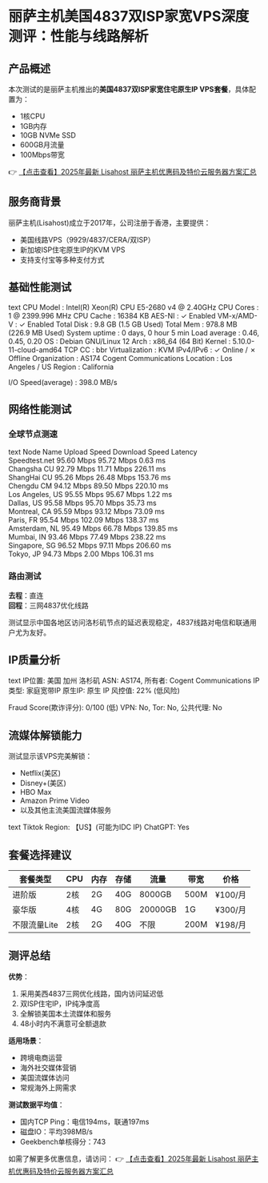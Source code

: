 # 丽萨主机美国4837双ISP家宽VPS深度测评：性能与线路解析

## 产品概述

本次测试的是丽萨主机推出的**美国4837双ISP家宽住宅原生IP VPS套餐**，具体配置为：
- 1核CPU
- 1GB内存
- 10GB NVMe SSD
- 600GB月流量
- 100Mbps带宽

👉 [【点击查看】2025年最新 Lisahost 丽萨主机优惠码及特价云服务器方案汇总](https://bit.ly/lisazhuji)

## 服务商背景

丽萨主机(Lisahost)成立于2017年，公司注册于香港，主要提供：
- 美国线路VPS（9929/4837/CERA/双ISP）
- 新加坡ISP住宅原生IP的KVM VPS
- 支持支付宝等多种支付方式

## 基础性能测试

text
CPU Model          : Intel(R) Xeon(R) CPU E5-2680 v4 @ 2.40GHz
CPU Cores          : 1 @ 2399.996 MHz
CPU Cache          : 16384 KB
AES-NI             : ✓ Enabled
VM-x/AMD-V         : ✓ Enabled
Total Disk         : 9.8 GB (1.5 GB Used)
Total Mem          : 978.8 MB (226.9 MB Used)
System uptime      : 0 days, 0 hour 5 min
Load average       : 0.46, 0.45, 0.20
OS                 : Debian GNU/Linux 12
Arch               : x86_64 (64 Bit)
Kernel             : 5.10.0-11-cloud-amd64
TCP CC             : bbr
Virtualization     : KVM
IPv4/IPv6          : ✓ Online / ✗ Offline
Organization       : AS174 Cogent Communications
Location           : Los Angeles / US
Region             : California

I/O Speed(average) : 398.0 MB/s

## 网络性能测试

### 全球节点测速

text
Node Name        Upload Speed      Download Speed      Latency     
Speedtest.net    95.60 Mbps        95.72 Mbps          0.63 ms     
Changsha CU      92.79 Mbps        11.71 Mbps          226.11 ms   
ShangHai CU      95.26 Mbps        26.48 Mbps          153.76 ms   
Chengdu CM       94.12 Mbps        89.50 Mbps          220.10 ms   
Los Angeles, US  95.55 Mbps        95.67 Mbps          1.22 ms     
Dallas, US       95.58 Mbps        95.70 Mbps          35.73 ms    
Montreal, CA     95.59 Mbps        93.12 Mbps          73.09 ms    
Paris, FR        95.54 Mbps        102.09 Mbps         138.37 ms   
Amsterdam, NL    95.49 Mbps        66.78 Mbps          139.85 ms   
Mumbai, IN       93.46 Mbps        77.49 Mbps          238.22 ms   
Singapore, SG    96.52 Mbps        97.11 Mbps          206.60 ms   
Tokyo, JP        94.73 Mbps        2.00 Mbps           106.31 ms   

### 路由测试

**去程**：直连  
**回程**：三网4837优化线路

测试显示中国各地区访问洛杉矶节点的延迟表现稳定，4837线路对电信和联通用户尤为友好。

## IP质量分析

text
IP位置: 美国 加州 洛杉矶
ASN: AS174, 所有者: Cogent Communications
IP类型: 家庭宽带IP
原生IP: 原生 IP
风控值: 22% (低风险)

Fraud Score(欺诈评分): 0/100 (低)
VPN: No, Tor: No, 公共代理: No

## 流媒体解锁能力

测试显示该VPS完美解锁：
- Netflix(美区)
- Disney+(美区)
- HBO Max
- Amazon Prime Video
- 以及其他主流美国流媒体服务

text
Tiktok Region: 【US】(可能为IDC IP)
ChatGPT: Yes

## 套餐选择建议

| 套餐类型       | CPU | 内存 | 存储   | 流量    | 带宽  | 价格   |
|----------------|-----|------|--------|---------|-------|--------|
| 进阶版        | 2核 | 2G   | 40G    | 8000GB  | 500M | ¥100/月|
| 豪华版        | 4核 | 4G   | 80G    | 20000GB | 1G   | ¥300/月|
| 不限流量Lite | 2核 | 2G   | 40G    | 不限    | 200M | ¥198/月|

## 测评总结

**优势**：
1. 采用美西4837三网优化线路，国内访问延迟低
2. 双ISP住宅IP，IP纯净度高
3. 全解锁美国本土流媒体和服务
4. 48小时内不满意可全额退款

**适用场景**：
- 跨境电商运营
- 海外社交媒体营销
- 美国流媒体访问
- 常规海外上网需求

**测试数据平均值**：
- 国内TCP Ping：电信194ms，联通197ms
- 磁盘IO：平均398MB/s
- Geekbench单核得分：743

如需了解更多优惠信息，请访问：
👉 [【点击查看】2025年最新 Lisahost 丽萨主机优惠码及特价云服务器方案汇总](https://bit.ly/lisazhuji)